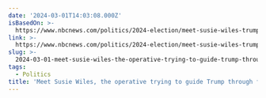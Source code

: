 ```yaml
---
date: '2024-03-01T14:03:08.000Z'
isBasedOn: >-
  https://www.nbcnews.com/politics/2024-election/meet-susie-wiles-trump-four-indictments-white-house-campaign-manager-rcna140514
link: >-
  https://www.nbcnews.com/politics/2024-election/meet-susie-wiles-trump-four-indictments-white-house-campaign-manager-rcna140514
slug: >-
  2024-03-01-meet-susie-wiles-the-operative-trying-to-guide-trump-through-four-indictme
tags:
  - Politics
title: 'Meet Susie Wiles, the operative trying to guide Trump through four indictme'
---
```


